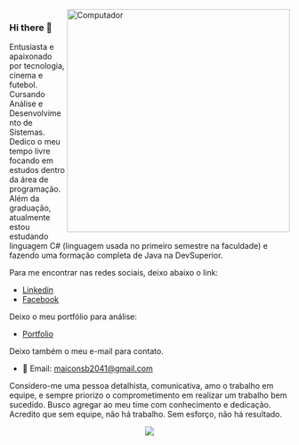 <img src="https://github.com/julianazanelatto/image_data_science/blob/main/data_science.png" min-width="400px" max-width="400px" width="400px" align="right" alt="Computador">

### Hi there 👋
Entusiasta e apaixonado por tecnologia, cinema e futebol. Cursando Análise e Desenvolvimento de Sistemas.
Dedico o meu tempo livre focando em estudos dentro da área de programação. Além da graduação, atualmente estou estudando linguagem C# (linguagem usada no primeiro semestre na faculdade) e fazendo uma formação completa de Java na DevSuperior. 

Para me encontrar nas redes sociais, deixo abaixo o link:
- [Linkedin](https://www.linkedin.com/in/maiconsb) </a>
- [Facebook](https://facebook.com/maiconsb) </a>

Deixo o meu portfólio para análise: 
- [Portfolio](https://maiconsb.github.io) </a>

Deixo também o meu e-mail para contato. 
- :email: Email: maiconsb2041@gmail.com </a>

Considero-me uma pessoa detalhista, comunicativa, amo o trabalho em equipe, e sempre priorizo o comprometimento em realizar um trabalho bem sucedido. Busco agregar ao meu time com conhecimento e dedicação. Acredito que sem equipe, não há trabalho. Sem esforço, não há resultado.

<p align="center">
<a href="https://github.com/anuraghazra/github-readme-stats">
  <img align="center" src="https://github-readme-stats.vercel.app/api/top-langs/?username=MaiconSB&show_icons=true&layout=compact&theme=dark" />
</a> 
</p>

<!--
**MaiconSB/MaiconSB** is a ✨ _special_ ✨ repository because its `README.md` (this file) appears on your GitHub profile.

Here are some ideas to get you started:

- 🔭 I’m currently working on ...
- 🌱 I’m currently learning ...
- 👯 I’m looking to collaborate on ...
- 🤔 I’m looking for help with ...
- 💬 Ask me about ...
- 📫 How to reach me: ...
- 😄 Pronouns: ...
- ⚡ Fun fact: ...
-->
